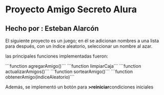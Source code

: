 <h1>Proyecto Amigo Secreto Alura</h1>
<h2>Hecho por : Esteban Alarcón</h2>
<p>El siguiente proyecto es un juego; en él se adicionan nombres a una lista para después, con un índice aleatorio, seleccionar un nombre al azar.</p>
<p>las principales funciones implementadas fueron:</p>
<p>
```function agregarAmigo()```
```function limpiarCaja```
```function actualizarAmigos()```
```function sortearAmigo()```
```function obtenerAmigo(índiceAleatorio)```
  </p>
Además, se implementó un botón para <b>>reiniciar</b el juego tras presionarlo. Devolviéndolo a sus <em>condiciones iniciales</em>
